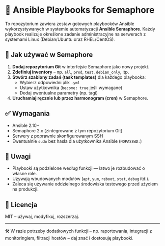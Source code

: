 # 🧰 Ansible Playbooks for Semaphore

To repozytorium zawiera zestaw gotowych playbooków Ansible wykorzystywanych w systemie automatyzacji **Ansible Semaphore**. Każdy playbook realizuje określone zadanie administracyjne na serwerach z systemami Linux (Debian/Ubuntu oraz RHEL/CentOS).

## 🚀 Jak używać w Semaphore

1. **Dodaj repozytorium Git** w interfejsie Semaphore jako nowy projekt.
2. **Zdefiniuj inventory** – np. `all`, `prod`, `test`, `debian_only`, itp.
3. **Stwórz szablony zadań (task templates)** dla każdego playbooka:
   - Wybierz odpowiedni plik `.yml`
   - Ustaw użytkownika (`become: true` jeśli wymagane)
   - Dodaj ewentualne parametry (np. tagi)
4. **Uruchamiaj ręcznie lub przez harmonogram (cron)** w Semaphore.

## ✅ Wymagania

- Ansible 2.10+
- Semaphore 2.x (zintegrowane z tym repozytorium Git)
- Serwery z poprawnie skonfigurowanym SSH
- Ewentualnie `sudo` bez hasła dla użytkownika Ansible (`NOPASSWD:`)

## 📌 Uwagi

- Playbooki są podzielone według funkcji — łatwo je rozbudować o własne role.
- Używają wbudowanych modułów (`apt`, `yum`, `reboot`, `stat`, `debug` itd.).
- Zaleca się używanie oddzielnego środowiska testowego przed użyciem na produkcji.

## 📃 Licencja

MIT – używaj, modyfikuj, rozszerzaj.

---

🛠 W razie potrzeby dodatkowych funkcji – np. raportowania, integracji z monitoringiem, filtracji hostów – daj znać i dostosuję playbooki.
